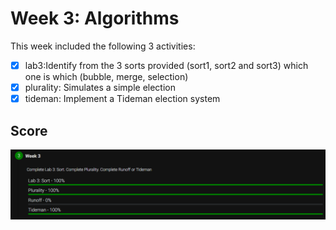 # Week 3: Algorithms

This week included the following 3 activities:

- [x] lab3:Identify from the 3 sorts provided (sort1, sort2 and sort3) which one is which (bubble, merge, selection)
- [x] plurality: Simulates a simple election
- [x] tideman: Implement a Tideman election system

## Score

![100/100](Images/score.PNG "100/100")